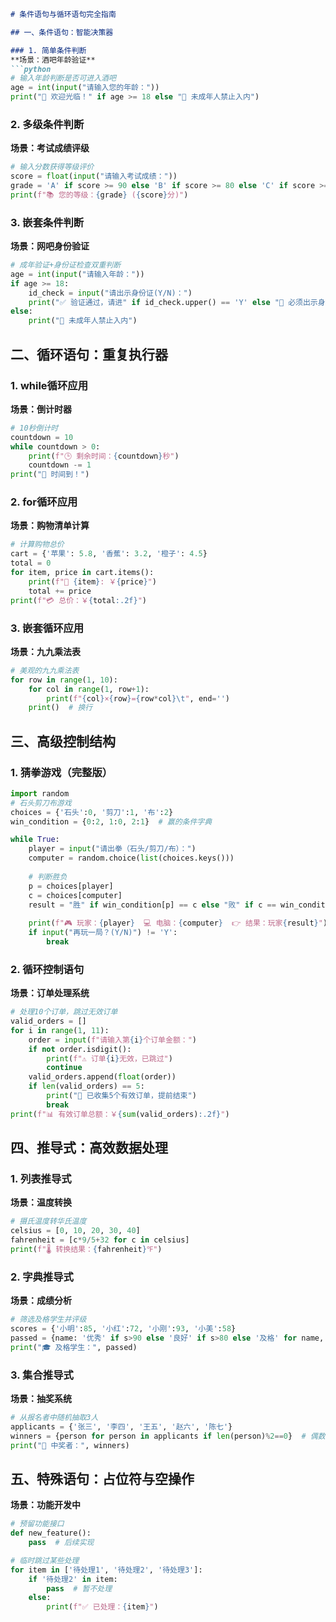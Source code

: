 ```markdown
# 条件语句与循环语句完全指南

## 一、条件语句：智能决策器

### 1. 简单条件判断
**场景：酒吧年龄验证**
```python
# 输入年龄判断是否可进入酒吧
age = int(input("请输入您的年龄："))
print("🍺 欢迎光临！" if age >= 18 else "🚫 未成年人禁止入内")
```

### 2. 多级条件判断
**场景：考试成绩评级**
```python
# 输入分数获得等级评价
score = float(input("请输入考试成绩："))
grade = 'A' if score >= 90 else 'B' if score >= 80 else 'C' if score >= 70 else 'D' if score >= 60 else 'F'
print(f"📚 您的等级：{grade} ({score}分)")
```

### 3. 嵌套条件判断
**场景：网吧身份验证**
```python
# 成年验证+身份证检查双重判断
age = int(input("请输入年龄："))
if age >= 18:
    id_check = input("请出示身份证(Y/N)：")
    print("✅ 验证通过，请进" if id_check.upper() == 'Y' else "🚫 必须出示身份证")
else:
    print("🚫 未成年人禁止入内")
```

## 二、循环语句：重复执行器

### 1. while循环应用
**场景：倒计时器**
```python
# 10秒倒计时
countdown = 10
while countdown > 0:
    print(f"🕒 剩余时间：{countdown}秒")
    countdown -= 1
print("🎉 时间到！")
```

### 2. for循环应用
**场景：购物清单计算**
```python
# 计算购物总价
cart = {'苹果': 5.8, '香蕉': 3.2, '橙子': 4.5}
total = 0
for item, price in cart.items():
    print(f"🛒 {item}: ￥{price}")
    total += price
print(f"💳 总价：￥{total:.2f}")
```

### 3. 嵌套循环应用
**场景：九九乘法表**
```python
# 美观的九九乘法表
for row in range(1, 10):
    for col in range(1, row+1):
        print(f"{col}×{row}={row*col}\t", end='')
    print()  # 换行
```

## 三、高级控制结构

### 1. 猜拳游戏（完整版）
```python
import random
# 石头剪刀布游戏
choices = {'石头':0, '剪刀':1, '布':2}
win_condition = {0:2, 1:0, 2:1}  # 赢的条件字典

while True:
    player = input("请出拳（石头/剪刀/布）：")
    computer = random.choice(list(choices.keys()))
    
    # 判断胜负
    p = choices[player]
    c = choices[computer]
    result = "胜" if win_condition[p] == c else "败" if c == win_condition[p] else "平"
    
    print(f"🎮 玩家：{player}  💻 电脑：{computer}  👉 结果：玩家{result}")
    if input("再玩一局？(Y/N)") != 'Y':
        break
```

### 2. 循环控制语句
**场景：订单处理系统**
```python
# 处理10个订单，跳过无效订单
valid_orders = []
for i in range(1, 11):
    order = input(f"请输入第{i}个订单金额：")
    if not order.isdigit():
        print(f"⚠️ 订单{i}无效，已跳过")
        continue
    valid_orders.append(float(order))
    if len(valid_orders) == 5:
        print("🎯 已收集5个有效订单，提前结束")
        break
print(f"📊 有效订单总额：￥{sum(valid_orders):.2f}")
```

## 四、推导式：高效数据处理

### 1. 列表推导式
**场景：温度转换**
```python
# 摄氏温度转华氏温度
celsius = [0, 10, 20, 30, 40]
fahrenheit = [c*9/5+32 for c in celsius]
print(f"🌡️ 转换结果：{fahrenheit}℉")
```

### 2. 字典推导式
**场景：成绩分析**
```python
# 筛选及格学生并评级
scores = {'小明':85, '小红':72, '小刚':93, '小美':58}
passed = {name: '优秀' if s>90 else '良好' if s>80 else '及格' for name, s in scores.items() if s >= 60}
print("🎓 及格学生：", passed)
```

### 3. 集合推导式
**场景：抽奖系统**
```python
# 从报名者中随机抽取3人
applicants = {'张三', '李四', '王五', '赵六', '陈七'}
winners = {person for person in applicants if len(person)%2==0}  # 偶数长度名字中奖
print("🎉 中奖者：", winners)
```

## 五、特殊语句：占位符与空操作

**场景：功能开发中**
```python
# 预留功能接口
def new_feature():
    pass  # 后续实现

# 临时跳过某些处理
for item in ['待处理1', '待处理2', '待处理3']:
    if '待处理2' in item:
        pass  # 暂不处理
    else:
        print(f"✅ 已处理：{item}")
```